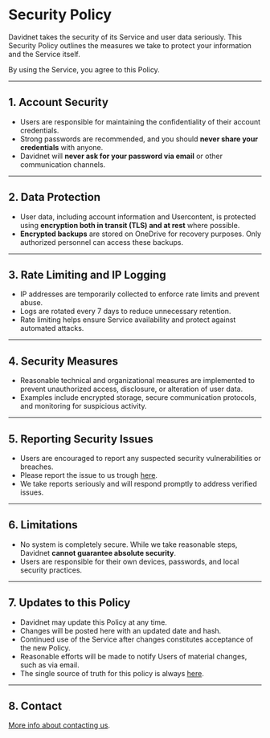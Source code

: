 # Security Policy

Davidnet takes the security of its Service and user data seriously. This Security Policy outlines the measures we take to protect your information and the Service itself.

By using the Service, you agree to this Policy.

---

## 1. Account Security

- Users are responsible for maintaining the confidentiality of their account credentials.  
- Strong passwords are recommended, and you should **never share your credentials** with anyone.  
- Davidnet will **never ask for your password via email** or other communication channels.  

---

## 2. Data Protection

- User data, including account information and Usercontent, is protected using **encryption both in transit (TLS) and at rest** where possible.  
- **Encrypted backups** are stored on OneDrive for recovery purposes. Only authorized personnel can access these backups.  

---

## 3. Rate Limiting and IP Logging

- IP addresses are temporarily collected to enforce rate limits and prevent abuse.  
- Logs are rotated every 7 days to reduce unnecessary retention.  
- Rate limiting helps ensure Service availability and protect against automated attacks.  

---

## 4. Security Measures

- Reasonable technical and organizational measures are implemented to prevent unauthorized access, disclosure, or alteration of user data.  
- Examples include encrypted storage, secure communication protocols, and monitoring for suspicious activity.  

---

## 5. Reporting Security Issues

- Users are encouraged to report any suspected security vulnerabilities or breaches.  
- Please report the issue to us trough [here](https://davidnet.net/help).  
- We take reports seriously and will respond promptly to address verified issues.  

---

## 6. Limitations

- No system is completely secure. While we take reasonable steps, Davidnet **cannot guarantee absolute security**.  
- Users are responsible for their own devices, passwords, and local security practices.  

---

## 7. Updates to this Policy

- Davidnet may update this Policy at any time.  
- Changes will be posted here with an updated date and hash.  
- Continued use of the Service after changes constitutes acceptance of the new Policy.  
- Reasonable efforts will be made to notify Users of material changes, such as via email.  
- The single source of truth for this policy is always [here](https://davidnet.net/legal).  

---

## 8. Contact

[More info about contacting us](https://davidnet.net/help).

